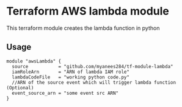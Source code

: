 # Terraform AWS lambda module
This terraform module creates the lambda function in python
## Usage
~~~
module "awsLambda" {
  source           = "github.com/myanees284/tf-module-lambda"
  iamRoleArn       = "ARN of lambda IAM role"
  lambdaCodeFile   = "working python code.py"
  //ARN of the source event which will trigger lambda function (Optional)
  event_source_arn = "some event src ARN"
}
~~~